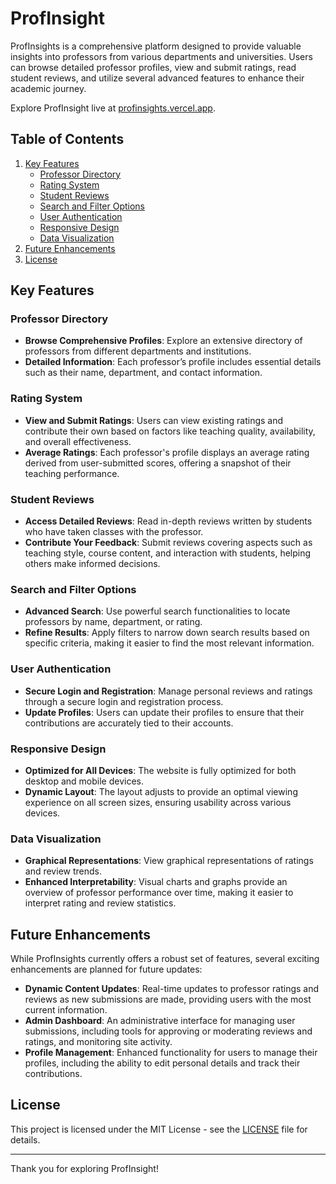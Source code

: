 # ProfInsight

ProfInsights is a comprehensive platform designed to provide valuable insights into professors from various departments and universities. Users can browse detailed professor profiles, view and submit ratings, read student reviews, and utilize several advanced features to enhance their academic journey.

Explore ProfInsight live at [profinsights.vercel.app](https://profinsights.vercel.app).

## Table of Contents

1. [Key Features](#key-features)
   - [Professor Directory](#professor-directory)
   - [Rating System](#rating-system)
   - [Student Reviews](#student-reviews)
   - [Search and Filter Options](#search-and-filter-options)
   - [User Authentication](#user-authentication)
   - [Responsive Design](#responsive-design)
   - [Data Visualization](#data-visualization)
2. [Future Enhancements](#future-enhancements)
3. [License](#license)

## Key Features

### Professor Directory

- **Browse Comprehensive Profiles**: Explore an extensive directory of professors from different departments and institutions.
- **Detailed Information**: Each professor’s profile includes essential details such as their name, department, and contact information.

### Rating System

- **View and Submit Ratings**: Users can view existing ratings and contribute their own based on factors like teaching quality, availability, and overall effectiveness.
- **Average Ratings**: Each professor's profile displays an average rating derived from user-submitted scores, offering a snapshot of their teaching performance.

### Student Reviews

- **Access Detailed Reviews**: Read in-depth reviews written by students who have taken classes with the professor.
- **Contribute Your Feedback**: Submit reviews covering aspects such as teaching style, course content, and interaction with students, helping others make informed decisions.

### Search and Filter Options

- **Advanced Search**: Use powerful search functionalities to locate professors by name, department, or rating.
- **Refine Results**: Apply filters to narrow down search results based on specific criteria, making it easier to find the most relevant information.

### User Authentication

- **Secure Login and Registration**: Manage personal reviews and ratings through a secure login and registration process.
- **Update Profiles**: Users can update their profiles to ensure that their contributions are accurately tied to their accounts.

### Responsive Design

- **Optimized for All Devices**: The website is fully optimized for both desktop and mobile devices.
- **Dynamic Layout**: The layout adjusts to provide an optimal viewing experience on all screen sizes, ensuring usability across various devices.

### Data Visualization

- **Graphical Representations**: View graphical representations of ratings and review trends.
- **Enhanced Interpretability**: Visual charts and graphs provide an overview of professor performance over time, making it easier to interpret rating and review statistics.

## Future Enhancements

While ProfInsights currently offers a robust set of features, several exciting enhancements are planned for future updates:

- **Dynamic Content Updates**: Real-time updates to professor ratings and reviews as new submissions are made, providing users with the most current information.
- **Admin Dashboard**: An administrative interface for managing user submissions, including tools for approving or moderating reviews and ratings, and monitoring site activity.
- **Profile Management**: Enhanced functionality for users to manage their profiles, including the ability to edit personal details and track their contributions.

## License

This project is licensed under the MIT License - see the [LICENSE](LICENSE) file for details.

---

Thank you for exploring ProfInsight!
